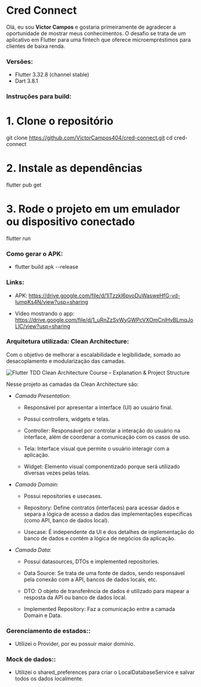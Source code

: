 #  Cred Connect
Olá, eu sou **Victor Campos** e gostaria primeiramente de agradecer a oportunidade de mostrar meus conhecimentos. O desafio se trata de um aplicativo em Flutter para uma fintech que
oferece microempréstimos para clientes de baixa renda.

### **Versões**:

-   Flutter  3.32.8 (channel stable)
-   Dart 3.8.1

### **Instruções para build**:

# 1. Clone o repositório
git clone https://github.com/VictorCampos404/cred-connect.git
cd cred-connect

# 2. Instale as dependências
flutter pub get

# 3. Rode o projeto em um emulador ou dispositivo conectado
flutter run

### **Como gerar o APK**:

- flutter build apk --release

### **Links**:

-   APK: https://drive.google.com/file/d/1lTzzkl6pvoDuWasweHfG-vd-IumpKs4N/view?usp=sharing

-   Vídeo mostrando o app: https://drive.google.com/file/d/1_uRnZzSvWyGWPcVXOmCnlHvBLmqJoLlC/view?usp=sharing

### **Arquitetura utilizada: Clean Architecture**:

Com o objetivo de melhorar a escalabilidade e legibilidade, somado ao desacoplamento e modularização das camadas.

![Flutter TDD Clean Architecture Course – Explanation & Project Structure](https://i0.wp.com/resocoder.com/wp-content/uploads/2019/08/Clean-Architecture-Flutter-Diagram.png?ssl=1)

Nesse projeto as camadas da Clean Architecture são:

-   *Camada Presentation*: 

    -   Responsável por apresentar a interface (UI) ao usuário final. 

    -   Possui  controllers, widgets e telas. 

    -   Controller: Responsável por controlar a interação do usuário na interface, além de coordenar a comunicação com os casos de uso. 

    -   Tela: Interface visual que permite o usuário interagir com a aplicação. 

    -   Widget: Elemento visual  componentizado porque será utilizado diversas vezes pelas telas. 

-   *Camada Domain*: 

    -   Possui  repositories e usecases. 

    -   Repository: Define contratos (interfaces) para acessar dados e separa a lógica de acesso a dados das implementações específicas (como API, banco de dados local). 

    -   Usecase: É independente da UI e dos detalhes de implementação do banco de dados e contém a lógica de negócios da aplicação. 

-   *Camada Data*: 

    -   Possui  datasources, DTOs e implemented repositories. 

    -   Data Source: Se trata de uma fonte de dados, sendo responsável pela conexão com a API, bancos de dados locais, etc. 

    -   DTO: O objeto de transferência de dados é utilizado para mapear a resposta da API ou banco de dados local. 

    -   Implemented Repository: Faz a comunicação entre a camada Domain e Data.

### **Gerenciamento de estados:**:

-   Utilizei o Provider, por eu possuir maior domínio.

### **Mock de dados:**:

-   Utilizei o shared_preferences para criar o LocalDatabaseService e salvar todos os dados localmente.
